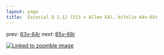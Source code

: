 ```yaml
---
layout: page
title:  Escorial Ω 1.12 (513 = Allen E4), bifolio 64v-65r
---
```


prev: [63v-64r](../63v-64r/) next: [65v-66r](../65v-66r/)



[![Linked to zoomble image](http://www.homermultitext.org/iipsrv?IIIF=/project/homer/pyramidal/deepzoom/hmt/e3bifolio/v1/E3_64v_65r.tif/full/2000,/0/default.jpg)](http://www.homermultitext.org/ict2/?urn=urn:cite2:hmt:e3bifolio.v1:E3_64v_65r)

